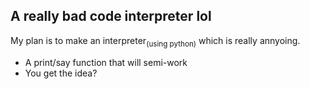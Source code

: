 ## A really bad code interpreter lol
My plan is to make an interpreter<sub>(using python)</sub> which is  really annyoing.  
- A print/say function that will semi-work  
- You get the idea?
